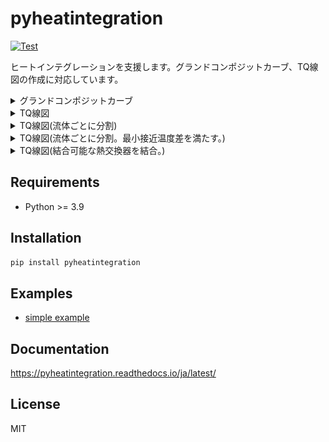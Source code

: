 # pyheatintegration

[![Test](https://github.com/tarao1006/pyheatintegration/actions/workflows/test.yml/badge.svg)](https://github.com/tarao1006/pyheatintegration/actions/workflows/test.yml)

ヒートインテグレーションを支援します。グランドコンポジットカーブ、TQ線図の作成に対応しています。

<details>
  <summary>グランドコンポジットカーブ</summary>
  <img src="./docs/images/grand_composite_curve.png" width="400">
</details>

<details>
  <summary>TQ線図</summary>
  <img src="./docs/images/tq_diagram.png" width="400">
</details>

<details>
  <summary>TQ線図(流体ごとに分割)</summary>
  <img src="./docs/images/tq_diagram_separeted.png" width="400">
</details>

<details>
  <summary>TQ線図(流体ごとに分割。最小接近温度差を満たす。)</summary>
  <img src="./docs/images/tq_diagram_splitted.png" width="400">
</details>

<details>
  <summary>TQ線図(結合可能な熱交換器を結合。)</summary>
  <img src="./docs/images/tq_diagram_merged.png" width="400">
</details>

## Requirements

- Python >= 3.9

## Installation

``` sh
pip install pyheatintegration
```

## Examples

- [simple example](./examples/simple)

## Documentation

https://pyheatintegration.readthedocs.io/ja/latest/

## License

MIT
